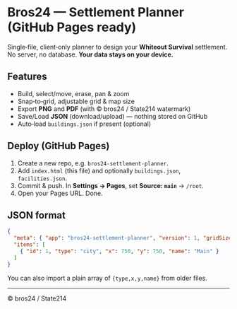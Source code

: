 # Bros24 — Settlement Planner (GitHub Pages ready)

Single‑file, client‑only planner to design your **Whiteout Survival** settlement.
No server, no database. **Your data stays on your device.**

## Features
- Build, select/move, erase, pan & zoom
- Snap‑to‑grid, adjustable grid & map size
- Export **PNG** and **PDF** (with © bros24 / State214 watermark)
- Save/Load **JSON** (download/upload) — nothing stored on GitHub
- Auto‑load `buildings.json` if present (optional)

## Deploy (GitHub Pages)
1. Create a new repo, e.g. `bros24-settlement-planner`.
2. Add `index.html` (this file) and optionally `buildings.json`, `facilities.json`.
3. Commit & push. In **Settings → Pages**, set **Source: `main`** → `/root`.
4. Open your Pages URL. Done.

## JSON format
```json
{
  "meta": { "app": "bros24-settlement-planner", "version": 1, "gridSize": 30, "mapSize": 1500 },
  "items": [
    { "id": 1, "type": "city", "x": 750, "y": 750, "name": "Main" }
  ]
}
```

You can also import a plain array of `{type,x,y,name}` from older files.

---
© bros24 / State214
